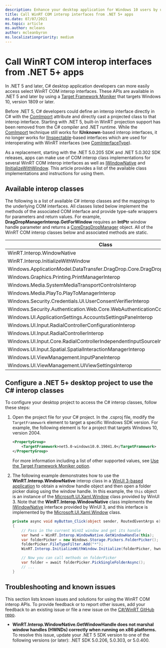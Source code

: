 ```yaml
---
description: Enhance your desktop application for Windows 10 users by using projected COM interop interfaces in .NET 5+.
title: Call WinRT COM interop interfaces from .NET 5+ apps
ms.date: 07/07/2021
ms.topic: article
ms.author: mcleans
author: mcleanbyron
ms.localizationpriority: medium
---
```


# Call WinRT COM interop interfaces from .NET 5+ apps

In .NET 5 and later, C# desktop application developers can more easily access select WinRT COM interop interfaces. These APIs are available in .NET 5 and later by using a [Target Framework Moniker](desktop-to-uwp-enhance.md#net-5-and-later-use-the-target-framework-moniker-option) that targets Windows 10, version 1809 or later.

Before .NET 5, C# developers could define an interop interface directly in C# with the [ComImport](/dotnet/api/system.runtime.interopservices.comimportattribute) attribute and directly cast a projected class to that interop interface. Starting with .NET 5, built-in WinRT projection support has been removed from the C# compiler and .NET runtime. While the [ComImport](/dotnet/api/system.runtime.interopservices.comimportattribute) technique still works for **IUnknown**-based interop interfaces, it no longer works for [IInspectable](/windows/win32/api/inspectable/nn-inspectable-iinspectable)-based interfaces which are used for interoperating with WinRT interfaces (see [ComInterfaceType](/dotnet/api/system.runtime.interopservices.cominterfacetype)).

As a replacement, starting with the .NET 5.0.205 SDK and .NET 5.0.302 SDK releases, apps can make use of COM interop class implementations for several WinRT COM interop interfaces as well as [IWindowNative](/windows/windows-app-sdk/api/win32/microsoft.ui.xaml.window/nn-microsoft-ui-xaml-window-iwindownative) and [IInitializeWithWindow](/windows/win32/api/shobjidl_core/nn-shobjidl_core-iinitializewithwindow). This article provides a list of the available class implementations and instructions for using them.

## Available interop classes

The following is a list of available C# interop classes and the mappings to the underlying COM interfaces. All classes listed below implement the methods of the associated COM interface and provide type-safe wrappers for parameters and return values. For example, **DragDropManagerInterop.GetForWindow** requires an **IntPtr** window handle parameter and returns a [CoreDragDropManager](/uwp/api/windows.applicationmodel.datatransfer.dragdrop.core.coredragdropmanager) object. All of the WinRT COM interop classes below and associated methods are static.

| Class | COM interface |
| -------------------------|-------|
| WinRT.Interop.WindowNative | [IWindowNative](/windows/windows-app-sdk/api/win32/microsoft.ui.xaml.window/nn-microsoft-ui-xaml-window-iwindownative) |
| WinRT.Interop.InitializeWithWindow | [IInitializeWithWindow](/windows/win32/api/shobjidl_core/nn-shobjidl_core-iinitializewithwindow) |
| Windows.ApplicationModel.DataTransfer.DragDrop.Core.DragDropManagerInterop | [IDragDropManagerInterop](/windows/win32/api/dragdropinterop/nn-dragdropinterop-idragdropmanagerinterop) |
| Windows.Graphics.Printing.PrintManagerInterop | [IPrintManagerInterop](/windows/win32/api/printmanagerinterop/nn-printmanagerinterop-iprintmanagerinterop) |
| Windows.Media.SystemMediaTransportControlsInterop | [ISystemMediaTransportControlsInterop](/windows/win32/api/systemmediatransportcontrolsinterop/nn-systemmediatransportcontrolsinterop-isystemmediatransportcontrolsinterop) |
| Windows.Media.PlayTo.PlayToManagerInterop | [IPlayToManagerInterop](/windows/win32/api/playtomanagerinterop/nn-playtomanagerinterop-iplaytomanagerinterop) |
| Windows.Security.Credentials.UI.UserConsentVerifierInterop | [IUserConsentVerifierInterop](/windows/win32/api/userconsentverifierinterop/nn-userconsentverifierinterop-iuserconsentverifierinterop) |
| Windows.Security.Authentication.Web.Core.WebAuthenticationCoreManagerInterop | [IWebAuthenticationCoreManagerInterop](/windows/win32/api/webauthenticationcoremanagerinterop/nn-webauthenticationcoremanagerinterop-iwebauthenticationcoremanagerinterop) |
| Windows.UI.ApplicationSettings.AccountsSettingsPaneInterop | [IAccountsSettingsPaneInterop](/windows/win32/api/accountssettingspaneinterop/nn-accountssettingspaneinterop-iaccountssettingspaneinterop) |
| Windows.UI.Input.RadialControllerConfigurationInterop | [IRadialControllerConfigurationInterop](/windows/win32/api/radialcontrollerinterop/nn-radialcontrollerinterop-iradialcontrollerconfigurationinterop) |
| Windows.UI.Input.RadialControllerInterop | [IRadialControllerInterop](/windows/win32/api/radialcontrollerinterop/nn-radialcontrollerinterop-iradialcontrollerinterop) |
| Windows.UI.Input.Core.RadialControllerIndependentInputSourceInterop | **IRadialControllerIndependentInputSourceInterop** |
| Windows.UI.Input.Spatial.SpatialInteractionManagerInterop | [ISpatialInteractionManagerInterop](/windows/win32/api/spatialinteractionmanagerinterop/nn-spatialinteractionmanagerinterop-ispatialinteractionmanagerinterop) |
| Windows.UI.ViewManagement.InputPaneInterop | [IInputPaneInterop](/windows/win32/api/inputpaneinterop/nn-inputpaneinterop-iinputpaneinterop) |
| Windows.UI.ViewManagement.UIViewSettingsInterop | [IUIViewSettingsInterop](/windows/win32/api/uiviewsettingsinterop/nn-uiviewsettingsinterop-iuiviewsettingsinterop) |

## Configure a .NET 5+ desktop project to use the C# interop classes

To configure your desktop project to access the C# interop classes, follow these steps:

1. Open the project file for your C# project. In the .csproj file, modify the `TargetFramework` element to target a specific Windows SDK version. For example, the following element is for a project that targets Windows 10, version 2004.

    ```xml
    <PropertyGroup>
        <TargetFramework>net5.0-windows10.0.19041.0</TargetFramework>
    </PropertyGroup>
    ```

    For more information including a list of other supported values, see [Use the Target Framework Moniker option](desktop-to-uwp-enhance.md#net-5-and-later-use-the-target-framework-moniker-option).

2. The following example demonstrates how to use the **WinRT.Interop.WindowNative** interop class in a [WinUI 3-based application](../../winui/winui3/create-your-first-winui3-app.md) to obtain a window handle object and then open a folder picker dialog using the window handle. In this example, the `this` object is an instance of the [Microsoft.UI.Xaml.Window](/windows/winui/api/microsoft.ui.xaml.window) class provided by WinUI 3. Note that the **WinRT.Interop.WindowNative** class implements the [IWindowNative](/windows/windows-app-sdk/api/win32/microsoft.ui.xaml.window/nn-microsoft-ui-xaml-window-iwindownative) interface provided by WinUI 3, and this interface is implemented by the [Microsoft.UI.Xaml.Window](/windows/winui/api/microsoft.ui.xaml.window) class.

    ```csharp
    private async void myButton_Click(object sender, RoutedEventArgs e)
    {
        // Pass in the current WinUI window and get its handle
        var hwnd = WinRT.Interop.WindowNative.GetWindowHandle(this);
        var folderPicker = new Windows.Storage.Pickers.FolderPicker();
        folderPicker.FileTypeFilter.Add("*");
        WinRT.Interop.InitializeWithWindow.Initialize(folderPicker, hwnd);

        // Now you can call methods on folderPicker
        var folder = await folderPicker.PickSingleFolderAsync();
        // ...
    }
    ```

## Troubleshooting and known issues

This section lists known issues and solutions for using the WinRT COM interop APIs. To provide feedback or to report other issues, add your feedback to an existing issue or file a new issue on the [C#/WinRT GitHub repo](https://github.com/microsoft/CsWinRT).

- **WinRT.Interop.WindowNative.GetWindowHandle does not marshal window handles (HWNDs) correctly when running on x86 platforms.** To resolve this issue, update your .NET 5 SDK version to one of the following versions (or later): .NET SDK 5.0.206, 5.0.303, or 5.0.400.


